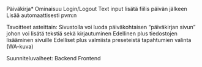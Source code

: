 Päiväkirja*
Ominaisuu
Login/Logout
Text input
lisätä fiilis päivän jälkeen
Lisää automaattisesti pvm:n

Tavoitteet asteittain:
Sivustolla voi luoda päiväkohtaisen “päiväkirjan sivun” johon voi lisätä tekstiä sekä kirjautuminen
Edellinen plus tiedostojen lisääminen sivuille 
Edelliset plus valmiista preseteistä tapahtumien valinta (WA-kuva)

Suunniteluvaiheet:
Backend
Frontend

